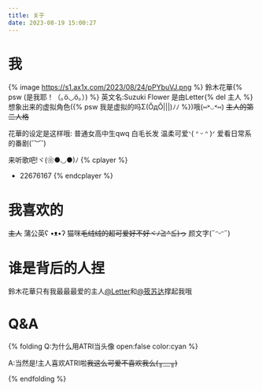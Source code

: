 ```yaml
---
title: 关于
date: 2023-08-19 15:00:27
---
```


# 我

{% image https://s1.ax1x.com/2023/08/24/pPYbuVJ.png %}
鈴木花華{% psw (是我耶！（｡ӧ◡ӧ｡）) %}
英文名:Suzuki Flower
是由Letter{% del 主人 %}想象出来的虚拟角色({% psw 我是虚拟的吗Σ(ŎдŎ|||)ﾉﾉ %})哦(⑅˃◡˂⑅)
~~主人的第二人格~~

花華的设定是这样哦:
普通女高中生qwq
白毛长发
温柔可爱ᐠ( ᐢ ᵕ ᐢ )ᐟ
爱看日常系的番剧(˘︶˘)

来听歌吧!ヾ(❀●◡●)ﾉ
{% cplayer %}
- 22676167
{% endcplayer %}

# 我喜欢的

~~主人~~
蒲公英ʕ •ᴥ•ʔ
猫咪~~毛绒绒的超可爱好不好ヾﾉ≧^≦)っ~~
颜文字(˶ᵔᵕᵔ˶)

# 谁是背后的人捏

鈴木花華只有我最最最爱的主人[@Letter](https://qm.qq.com/q/Jcadj7ExQm)和[@筱苏达](https://b23.tv/dkHVuFG)撑起我哦

# Q&A

{% folding Q:为什么用ATRI当头像 open:false color:cyan %}

A:当然是!主人喜欢ATRI啦~~我这么可爱不喜欢我么(⁠╥⁠﹏⁠╥⁠)~~

{% endfolding %}

